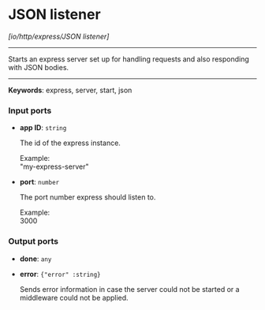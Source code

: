 # JSON listener

_[io/http/express/JSON listener]_

---

Starts an express server set up for handling requests and also responding with JSON bodies.  

---

__Keywords__: express, server, start, json

### Input ports

* __app ID__: ` string `

    The id of the express instance.  
      
    Example:   
    "my-express-server"  


* __port__: ` number `

    The port number express should listen to.  
      
    Example:   
    3000  

### Output ports

* __done__: ` any `


* __error__: ` {"error" :string} `

    Sends error information in case the server could not be started or a middleware could not be applied.  


